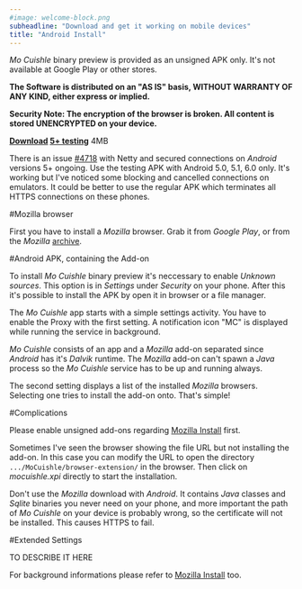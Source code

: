 ```yaml
---
#image: welcome-block.png
subheadline: "Download and get it working on mobile devices"
title: "Android Install"
---
```


*Mo Cuishle* binary preview is provided as an unsigned APK only. It's 
not available at Google Play or other stores.
<!--more-->

**The Software is distributed on an "AS IS" basis, WITHOUT WARRANTY OF ANY KIND, 
either express or implied.**

**Security Note: The encryption of the browser is broken. All content is stored 
UNENCRYPTED on your device.**

**<a class="button info" 
href="http://ganskef.github.io/MoCuishle/mocuishle-binary-preview/mocuishle-1.0-20160128.apk">Download</a>&nbsp;<a 
class="button info" 
href="http://ganskef.github.io/MoCuishle/mocuishle-binary-preview/mocuishle-testing-1.0-20160128.apk">5+ testing</a>** 4MB

There is an issue [#4718](https://github.com/netty/netty/issues/4718) with Netty 
and secured connections on *Android* versions 5+ ongoing. Use the testing APK 
with Android 5.0, 5.1, 6.0 only. It's working but I've noticed some blocking and 
cancelled connections on emulators. It could be better to use the regular APK 
which terminates all HTTPS connections on these phones.

#Mozilla browser

First you have to install a *Mozilla* browser. Grab it from *Google Play*, or 
from the *Mozilla* [archive](https://ftp.mozilla.org/pub/mobile/releases/). 

#Android APK, containing the Add-on

To install *Mo Cuishle* binary preview it's neccessary to enable *Unknown 
sources*. This option is in *Settings* under *Security* on your phone. After 
this it's possible to install the APK by open it in browser or a file manager.

The *Mo Cuishle* app starts with a simple settings activity. You have to enable 
the Proxy with the first setting. A notification icon "MC" is displayed while 
running the service in background. 

*Mo Cuishle* consists of an app and a *Mozilla* add-on separated since *Android* 
has it's *Dalvik* runtime. The *Mozilla* add-on can't spawn a *Java* process so 
the *Mo Cuishle* service has to be up and running always. 

The second setting displays a list of the installed *Mozilla* browsers. 
Selecting one tries to install the add-on onto. That's simple! 

#Complications

Please enable unsigned add-ons regarding 
[Mozilla Install](http://ganskef.github.io/MoCuishle/mozilla-install/#complication-first-time-only) first.

Sometimes I've seen the browser showing the file URL but not installing the 
add-on. In this case you can modify the URL to open the directory 
`.../MoCuishle/browser-extension/` in the browser. Then click on *mocuishle.xpi* 
directly to start the installation. 

Don't use the *Mozilla* download with *Android*. It contains *Java* classes and 
*Sqlite* binaries you never need on your phone, and more important the path of 
*Mo Cuishle* on your device is probably wrong, so the certificate will not be 
installed. This causes HTTPS to fail. 

#Extended Settings

TO DESCRIBE IT HERE

For background informations please refer to 
[Mozilla Install](http://ganskef.github.io/MoCuishle/mozilla-install/#other-browsers-settings) too. 